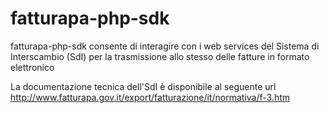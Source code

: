 # fatturapa-php-sdk

fatturapa-php-sdk consente di interagire con i web services del Sistema di Interscambio (SdI) per la trasmissione allo stesso delle fatture in formato elettronico

La documentazione tecnica dell'SdI è disponibile al seguente url http://www.fatturapa.gov.it/export/fatturazione/it/normativa/f-3.htm